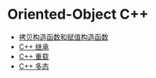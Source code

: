 # Oriented-Object C++
+ [拷贝构造函数和赋值构造函数](./Copy-Construct-And-Assign-Construct.md)
+ [C++ 继承](./Inheritance.md)
+ [C++ 重载](./Overload.md)
+ [C++ 多态](./Polymorphism.md)
